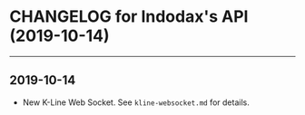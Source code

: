 # CHANGELOG for Indodax's API (2019-10-14)
---
## 2019-10-14
* New K-Line Web Socket. See `kline-websocket.md` for details.